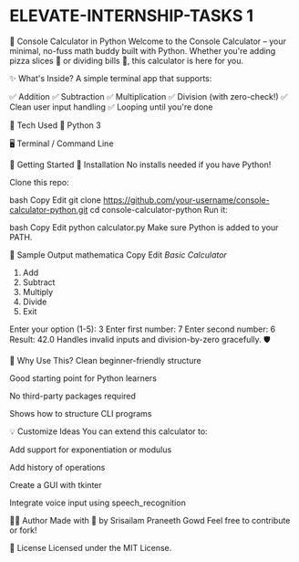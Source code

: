 # ELEVATE-INTERNSHIP-TASKS 1

🔢 Console Calculator in Python
Welcome to the Console Calculator – your minimal, no-fuss math buddy built with Python. Whether you're adding pizza slices 🍕 or dividing bills 💸, this calculator is here for you.

✨ What's Inside?
A simple terminal app that supports:

✅ Addition
✅ Subtraction
✅ Multiplication
✅ Division (with zero-check!)
✅ Clean user input handling
✅ Looping until you're done

🧰 Tech Used
🐍 Python 3

🖥️ Terminal / Command Line

🚀 Getting Started
🔧 Installation
No installs needed if you have Python!

Clone this repo:

bash
Copy
Edit
git clone https://github.com/your-username/console-calculator-python.git
cd console-calculator-python
Run it:

bash
Copy
Edit
python calculator.py
Make sure Python is added to your PATH.

📸 Sample Output
mathematica
Copy
Edit
_Basic Calculator_
1. Add
2. Subtract
3. Multiply
4. Divide
5. Exit

Enter your option (1-5): 3
Enter first number: 7
Enter second number: 6
Result: 42.0
Handles invalid inputs and division-by-zero gracefully. 🛡️

🎯 Why Use This?
Clean beginner-friendly structure

Good starting point for Python learners

No third-party packages required

Shows how to structure CLI programs

💡 Customize Ideas
You can extend this calculator to:

Add support for exponentiation or modulus

Add history of operations

Create a GUI with tkinter

Integrate voice input using speech_recognition

👨‍💻 Author
Made with 💙 by Srisailam Praneeth Gowd
Feel free to contribute or fork!

📜 License
Licensed under the MIT License.
